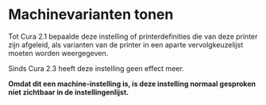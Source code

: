 Machinevarianten tonen
====
Tot Cura 2.1 bepaalde deze instelling of printerdefinities die van deze printer zijn afgeleid, als varianten van de printer in een aparte vervolgkeuzelijst moeten worden weergegeven.

Sinds Cura 2.3 heeft deze instelling geen effect meer.

**Omdat dit een machine-instelling is, is deze instelling normaal gesproken niet zichtbaar in de instellingenlijst.**